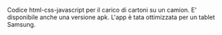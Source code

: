 Codice html-css-javascript per il carico di cartoni su un camion. 
E' disponibile anche una versione apk.
L'app è tata ottimizzata per un tablet Samsung.
